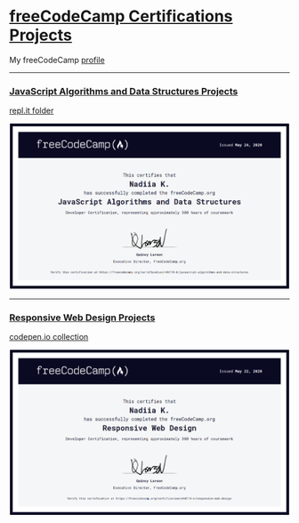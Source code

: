 # [freeCodeCamp Certifications Projects](https://www.freecodecamp.org/)

My freeCodeCamp [profile](https://www.freecodecamp.org/n4d114-k)

***

### [JavaScript Algorithms and Data Structures Projects](https://www.freecodecamp.org/learn/javascript-algorithms-and-data-structures/javascript-algorithms-and-data-structures-projects/)
[repl.it folder](https://repl.it/repls/folder/FCC_JavaScript_Certification_Projects)

[![JavaScript Algorithms and Data Structures Projects](0_Certificates/FCC_Certificate_JavaScript.png)](https://www.freecodecamp.org/certification/n4d114-k/javascript-algorithms-and-data-structures)

***

### [Responsive Web Design Projects](https://www.freecodecamp.org/learn/responsive-web-design/responsive-web-design-projects/)
[codepen.io collection](https://codepen.io/collection/Dgogoz "My solution on codepen.io")

[![Responsive Web Design Certification](0_Certificates/Web_Design.png)](https://www.freecodecamp.org/certification/n4d114-k/responsive-web-design)
